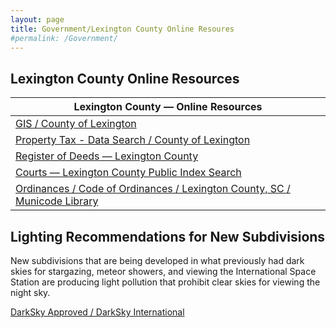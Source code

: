 ```yaml
---
layout: page
title: Government/Lexington County Online Resoures
#permalink: /Government/
---
```


## Lexington County Online Resources 

| Lexington County — Online Resources |
|---|
| [GIS / County of Lexington](https://www.lex-co.sc.gov/departments/planning-gis/gis-disclaimer ) |
| [Property Tax - Data Search / County of Lexington](https://www.lex-co.sc.gov/services/property-tax-data-search ) |
| [Register of Deeds — Lexington County](https://countyfusion8.kofiletech.us/countyweb/loginDisplay.action?town=&countyname=LexingtonSC ) |
| [Courts — Lexington County Public Index Search](https://publicindex.sccourts.org/lexington/publicindex/ ) |
| [Ordinances / Code of Ordinances / Lexington County, SC / Municode Library](https://library.municode.com/sc/lexington_county/ordinances/code_of_ordinances?nodeId=11162 ) |

## Lighting Recommendations for New Subdivisions

New subdivisions that are being developed in what previously had dark skies for stargazing, meteor showers, and viewing the International Space Station are producing light pollution that prohibit clear skies for viewing the night sky.

[DarkSky Approved / DarkSky International](https://darksky.org/ )
